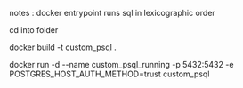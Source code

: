 notes : docker entrypoint runs sql in lexicographic order 

cd into folder 

docker build -t custom_psql .

docker run -d --name custom_psql_running -p 5432:5432 -e POSTGRES_HOST_AUTH_METHOD=trust custom_psql